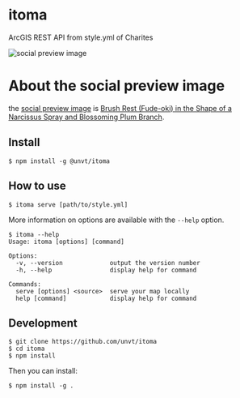 # itoma
ArcGIS REST API from style.yml of Charites

![social preview image](https://repository-images.githubusercontent.com/444032842/ddd2f074-225e-4fe5-9311-2b41be83d48a)

# About the social preview image
the [social preview image](https://repository-images.githubusercontent.com/444032842/ddd2f074-225e-4fe5-9311-2b41be83d48a) is [Brush Rest (Fude-oki) in the Shape of a Narcissus Spray and Blossoming Plum Branch](https://www.metmuseum.org/art/collection/search/49431).

## Install

```
$ npm install -g @unvt/itoma
```

## How to use

```
$ itoma serve [path/to/style.yml]
```

More information on options are available with the `--help` option.

```
$ itoma --help
Usage: itoma [options] [command]

Options:
  -v, --version             output the version number
  -h, --help                display help for command

Commands:
  serve [options] <source>  serve your map locally
  help [command]            display help for command
```

## Development

```
$ git clone https://github.com/unvt/itoma
$ cd itoma
$ npm install
```

Then you can install:

```
$ npm install -g .
```
